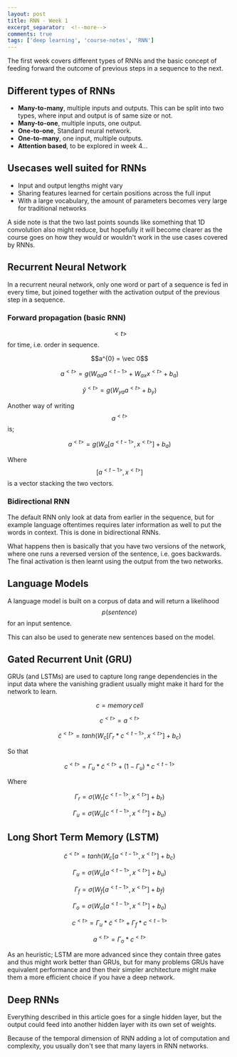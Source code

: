 ```yaml
---
layout: post
title: RNN - Week 1
excerpt_separator:  <!--more-->
comments: true
tags: ['deep learning', 'course-notes', 'RNN']
---
```


The first week covers different types of RNNs and the basic concept of feeding forward the outcome of previous steps in a sequence to the next.

## Different types of RNNs
- **Many-to-many**, multiple inputs and outputs. This can be split into two types, where input and output is of same size or not.
- **Many-to-one**, multiple inputs, one output.
- **One-to-one**, Standard neural network.
- **One-to-many**, one input, multiple outputs.
- **Attention based**, to be explored in week 4...

## Usecases well suited for RNNs
- Input and output lengths might vary
- Sharing features learned for certain positions across the full input
- With a large vocabulary, the amount of parameters becomes very large for traditional networks

A side note is that the two last points sounds like something that 1D convolution also might reduce, but hopefully it will become clearer as the course goes on how they would or wouldn't work in the use cases covered by RNNs.

<!--more-->

## Recurrent Neural Network
In a recurrent neural network, only one word or part of a sequence is fed in every time, but joined together with the activation output of the previous step in a sequence.

### Forward propagation (basic RNN)
$$<t>$$ for time, i.e. order in sequence.

$$a^{0} = \vec 0$$

$$a^{<t>} = g(W_{aa}a^{<t-1>} + W_{ax}x^{<t>} + b_a)$$

$$\hat y^{<t>} = g(W_{ya}a^{<t>} + b_y)$$

Another way of writing $$a^{<t>}$$ is;

$$a^{<t>} = g(W_{a}[a^{<t-1>}, x^{<t>}] + b_a)$$

Where $$[a^{<t-1>}, x^{<t>}]$$ is a vector stacking the two vectors.

### Bidirectional RNN
The default RNN only look at data from earlier in the sequence, but for example language oftentimes requires later information as well to put the words in context. This is done in bidirectional RNNs.

What happens then is basically that you have two versions of the network, where one runs a reversed version of the sentence, i.e. goes backwards. The final activation is then learnt using the output from the two networks.

## Language Models
A language model is built on a corpus of data and will return a likelihood $$p(sentence)$$ for an input sentence.

This can also be used to generate new sentences based on the model.

## Gated Recurrent Unit (GRU)
GRUs (and LSTMs) are used to capture long range dependencies in the input data where the vanishing gradient usually might make it hard for the network to learn.

$$c = memory \, cell$$

$$c^{<t>} = a^{<t>}$$

$$\tilde c^{<t>} = tanh(W_c[\Gamma_r * c^{<t-1>}, x^{<t>}] + b_c)$$

So that

$$c^{<t>} = \Gamma_u * \tilde c^{<t>} + (1-\Gamma_u)*c^{<t-1>}$$

Where

$$\Gamma_r = \sigma(W_r[c^{<t-1>}, x^{<t>}] + b_r)$$

$$\Gamma_u = \sigma(W_u[c^{<t-1>}, x^{<t>}] + b_u)$$

## Long Short Term Memory (LSTM)

$$\tilde c^{<t>} = tanh(W_c[a^{<t-1>}, x^{<t>}] + b_c)$$

$$\Gamma_u = \sigma(W_u[a^{<t-1>}, x^{<t>}] + b_u)$$

$$\Gamma_f = \sigma(W_f[a^{<t-1>}, x^{<t>}] + b_f)$$

$$\Gamma_o = \sigma(W_o[a^{<t-1>}, x^{<t>}] + b_o)$$

$$c^{<t>} = \Gamma_u * \tilde c^{<t>} + \Gamma_f * c^{<t-1>} $$

$$a^{<t>} = \Gamma_o * c^{<t>}$$

As an heuristic; LSTM are more advanced since they contain three gates and thus might work better than GRUs, but for many problems GRUs have equivalent performance and then their simpler architecture might make them a more efficient choice if you have a deep network.

## Deep RNNs
Everything described in this article goes for a single hidden layer, but the output could feed into another hidden layer with its own set of weights.

Because of the temporal dimension of RNN adding a lot of computation and complexity, you usually don't see that many layers in RNN networks.
